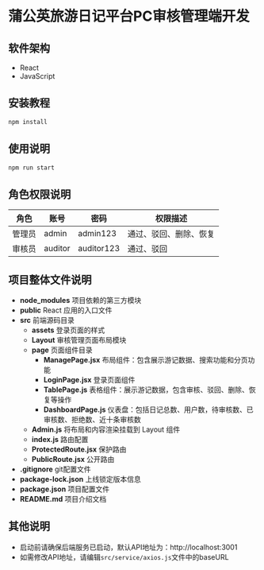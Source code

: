 # 蒲公英旅游日记平台PC审核管理端开发

## 软件架构
- React
- JavaScript

## 安装教程
```bash
npm install
```

## 使用说明
```bash
npm run start
```

## 角色权限说明
| 角色   | 账号      | 密码        | 权限描述                 |
| ------ | --------- | ----------- | ------------------------ |
| 管理员 | admin     | admin123    | 通过、驳回、删除、恢复   |
| 审核员 | auditor   | auditor123  | 通过、驳回               |

## 项目整体文件说明

- **node_modules**  项目依赖的第三方模块
- **public**        React 应用的入口文件
- **src**           前端源码目录
  - **assets**      登录页面的样式
  - **Layout**      审核管理页面布局模块
  - **page**        页面组件目录
    - **ManagePage.jsx**  布局组件：包含展示游记数据、搜索功能和分页功能
    - **LoginPage.jsx**      登录页面组件
    - **TablePage.js**     表格组件：展示游记数据，包含审核、驳回、删除、恢复等操作
    - **DashboardPage.js**     仪表盘：包括日记总数、用户数，待审核数、已审核数、拒绝数、近十条审核数
  - **Admin.js**    将布局和内容渲染挂载到 Layout 组件
  - **index.js**    路由配置
  - **ProtectedRoute.jsx**  保护路由
  - **PublicRoute.jsx**     公开路由
- **.gitignore**    git配置文件
- **package-lock.json**  上线锁定版本信息
- **package.json**  项目配置文件
- **README.md**     项目介绍文档

## 其他说明
- 启动前请确保后端服务已启动，默认API地址为：http://localhost:3001
- 如需修改API地址，请编辑`src/service/axios.js`文件中的baseURL
